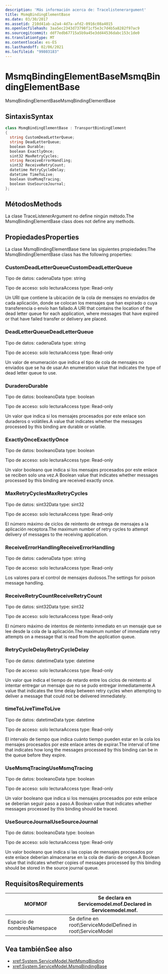 ```yaml
---
description: 'Más información acerca de: Tracelistenerargument'
title: MsmqBindingElementBase
ms.date: 03/30/2017
ms.assetid: 210d41ab-a2a4-4d7a-afd2-0916c08a4015
ms.openlocfilehash: 3aa5ec2343d73798f1cf5e3c7d4b5a8282f97ac9
ms.sourcegitcommit: ddf7edb67715a5b9a45e3dd44536dabc153c1de0
ms.translationtype: MT
ms.contentlocale: es-ES
ms.lasthandoff: 02/06/2021
ms.locfileid: "99803183"
---
```

# <a name="msmqbindingelementbase"></a><span data-ttu-id="24f76-103">MsmqBindingElementBase</span><span class="sxs-lookup"><span data-stu-id="24f76-103">MsmqBindingElementBase</span></span>

<span data-ttu-id="24f76-104">MsmqBindingElementBase</span><span class="sxs-lookup"><span data-stu-id="24f76-104">MsmqBindingElementBase</span></span>  
  
## <a name="syntax"></a><span data-ttu-id="24f76-105">Sintaxis</span><span class="sxs-lookup"><span data-stu-id="24f76-105">Syntax</span></span>  
  
```csharp  
class MsmqBindingElementBase : TransportBindingElement  
{  
  string CustomDeadLetterQueue;  
  string DeadLetterQueue;  
  boolean Durable;  
  boolean ExactlyOnce;  
  sint32 MaxRetryCycles;  
  string ReceiveErrorHandling;  
  sint32 ReceiveRetryCount;  
  datetime RetryCycleDelay;  
  datetime TimeToLive;  
  boolean UseMsmqTracing;  
  boolean UseSourceJournal;  
};  
```  
  
## <a name="methods"></a><span data-ttu-id="24f76-106">Métodos</span><span class="sxs-lookup"><span data-stu-id="24f76-106">Methods</span></span>  

 <span data-ttu-id="24f76-107">La clase TraceListenerArgument no define ningún método.</span><span class="sxs-lookup"><span data-stu-id="24f76-107">The MsmqBindingElementBase class does not define any methods.</span></span>  
  
## <a name="properties"></a><span data-ttu-id="24f76-108">Propiedades</span><span class="sxs-lookup"><span data-stu-id="24f76-108">Properties</span></span>  

 <span data-ttu-id="24f76-109">La clase MsmqBindingElementBase tiene las siguientes propiedades:</span><span class="sxs-lookup"><span data-stu-id="24f76-109">The MsmqBindingElementBase class has the following properties:</span></span>  
  
### <a name="customdeadletterqueue"></a><span data-ttu-id="24f76-110">CustomDeadLetterQueue</span><span class="sxs-lookup"><span data-stu-id="24f76-110">CustomDeadLetterQueue</span></span>  

 <span data-ttu-id="24f76-111">Tipo de datos: cadena</span><span class="sxs-lookup"><span data-stu-id="24f76-111">Data type: string</span></span>  
  
 <span data-ttu-id="24f76-112">Tipo de acceso: solo lectura</span><span class="sxs-lookup"><span data-stu-id="24f76-112">Access type: Read-only</span></span>  
  
 <span data-ttu-id="24f76-113">Un URI que contiene la ubicación de la cola de mensajes no enviados de cada aplicación, donde se colocan los mensajes que han expirado o cuya transferencia o envío han fallado.</span><span class="sxs-lookup"><span data-stu-id="24f76-113">A URI that contains the location of the dead letter queue for each application, where messages that have expired or that have failed transfer or delivery are placed.</span></span>  
  
### <a name="deadletterqueue"></a><span data-ttu-id="24f76-114">DeadLetterQueue</span><span class="sxs-lookup"><span data-stu-id="24f76-114">DeadLetterQueue</span></span>  

 <span data-ttu-id="24f76-115">Tipo de datos: cadena</span><span class="sxs-lookup"><span data-stu-id="24f76-115">Data type: string</span></span>  
  
 <span data-ttu-id="24f76-116">Tipo de acceso: solo lectura</span><span class="sxs-lookup"><span data-stu-id="24f76-116">Access type: Read-only</span></span>  
  
 <span data-ttu-id="24f76-117">Un valor de enumeración que indica el tipo de cola de mensajes no enviados que se ha de usar.</span><span class="sxs-lookup"><span data-stu-id="24f76-117">An enumeration value that indicates the type of dead letter queue to use.</span></span>  
  
### <a name="durable"></a><span data-ttu-id="24f76-118">Duradero</span><span class="sxs-lookup"><span data-stu-id="24f76-118">Durable</span></span>  

 <span data-ttu-id="24f76-119">Tipo de datos: booleano</span><span class="sxs-lookup"><span data-stu-id="24f76-119">Data type: boolean</span></span>  
  
 <span data-ttu-id="24f76-120">Tipo de acceso: solo lectura</span><span class="sxs-lookup"><span data-stu-id="24f76-120">Access type: Read-only</span></span>  
  
 <span data-ttu-id="24f76-121">Un valor que indica si los mensajes procesados por este enlace son duraderos o volátiles.</span><span class="sxs-lookup"><span data-stu-id="24f76-121">A value that indicates whether the messages processed by this binding are durable or volatile.</span></span>  
  
### <a name="exactlyonce"></a><span data-ttu-id="24f76-122">ExactlyOnce</span><span class="sxs-lookup"><span data-stu-id="24f76-122">ExactlyOnce</span></span>  

 <span data-ttu-id="24f76-123">Tipo de datos: booleano</span><span class="sxs-lookup"><span data-stu-id="24f76-123">Data type: boolean</span></span>  
  
 <span data-ttu-id="24f76-124">Tipo de acceso: solo lectura</span><span class="sxs-lookup"><span data-stu-id="24f76-124">Access type: Read-only</span></span>  
  
 <span data-ttu-id="24f76-125">Un valor booleano que indica si los mensajes procesados por este enlace se reciben solo una vez.</span><span class="sxs-lookup"><span data-stu-id="24f76-125">A Boolean value that indicates whether messages processed by this binding are received exactly once.</span></span>  
  
### <a name="maxretrycycles"></a><span data-ttu-id="24f76-126">MaxRetryCycles</span><span class="sxs-lookup"><span data-stu-id="24f76-126">MaxRetryCycles</span></span>  

 <span data-ttu-id="24f76-127">Tipo de datos: sint32</span><span class="sxs-lookup"><span data-stu-id="24f76-127">Data type: sint32</span></span>  
  
 <span data-ttu-id="24f76-128">Tipo de acceso: solo lectura</span><span class="sxs-lookup"><span data-stu-id="24f76-128">Access type: Read-only</span></span>  
  
 <span data-ttu-id="24f76-129">El número máximo de ciclos de reintento de entrega de mensajes a la aplicación receptora.</span><span class="sxs-lookup"><span data-stu-id="24f76-129">The maximum number of retry cycles to attempt delivery of messages to the receiving application.</span></span>  
  
### <a name="receiveerrorhandling"></a><span data-ttu-id="24f76-130">ReceiveErrorHandling</span><span class="sxs-lookup"><span data-stu-id="24f76-130">ReceiveErrorHandling</span></span>  

 <span data-ttu-id="24f76-131">Tipo de datos: cadena</span><span class="sxs-lookup"><span data-stu-id="24f76-131">Data type: string</span></span>  
  
 <span data-ttu-id="24f76-132">Tipo de acceso: solo lectura</span><span class="sxs-lookup"><span data-stu-id="24f76-132">Access type: Read-only</span></span>  
  
 <span data-ttu-id="24f76-133">Los valores para el control de mensajes dudosos.</span><span class="sxs-lookup"><span data-stu-id="24f76-133">The settings for poison message handling.</span></span>  
  
### <a name="receiveretrycount"></a><span data-ttu-id="24f76-134">ReceiveRetryCount</span><span class="sxs-lookup"><span data-stu-id="24f76-134">ReceiveRetryCount</span></span>  

 <span data-ttu-id="24f76-135">Tipo de datos: sint32</span><span class="sxs-lookup"><span data-stu-id="24f76-135">Data type: sint32</span></span>  
  
 <span data-ttu-id="24f76-136">Tipo de acceso: solo lectura</span><span class="sxs-lookup"><span data-stu-id="24f76-136">Access type: Read-only</span></span>  
  
 <span data-ttu-id="24f76-137">El número máximo de intentos de reintento inmediato en un mensaje que se lee desde la cola de la aplicación.</span><span class="sxs-lookup"><span data-stu-id="24f76-137">The maximum number of immediate retry attempts on a message that is read from the application queue.</span></span>  
  
### <a name="retrycycledelay"></a><span data-ttu-id="24f76-138">RetryCycleDelay</span><span class="sxs-lookup"><span data-stu-id="24f76-138">RetryCycleDelay</span></span>  

 <span data-ttu-id="24f76-139">Tipo de datos: datetime</span><span class="sxs-lookup"><span data-stu-id="24f76-139">Data type: datetime</span></span>  
  
 <span data-ttu-id="24f76-140">Tipo de acceso: solo lectura</span><span class="sxs-lookup"><span data-stu-id="24f76-140">Access type: Read-only</span></span>  
  
 <span data-ttu-id="24f76-141">Un valor que indica el tiempo de retardo entre los ciclos de reintento al intentar entregar un mensaje que no se pudo entregar inmediatamente.</span><span class="sxs-lookup"><span data-stu-id="24f76-141">A value that indicates the time delay between retry cycles when attempting to deliver a message that could not be delivered immediately.</span></span>  
  
### <a name="timetolive"></a><span data-ttu-id="24f76-142">timeToLive</span><span class="sxs-lookup"><span data-stu-id="24f76-142">TimeToLive</span></span>  

 <span data-ttu-id="24f76-143">Tipo de datos: datetime</span><span class="sxs-lookup"><span data-stu-id="24f76-143">Data type: datetime</span></span>  
  
 <span data-ttu-id="24f76-144">Tipo de acceso: solo lectura</span><span class="sxs-lookup"><span data-stu-id="24f76-144">Access type: Read-only</span></span>  
  
 <span data-ttu-id="24f76-145">El intervalo de tiempo que indica cuánto tiempo pueden estar en la cola los mensajes procesados por este enlace antes de expirar.</span><span class="sxs-lookup"><span data-stu-id="24f76-145">The interval of time that indicates how long the messages processed by this binding can be in the queue before they expire.</span></span>  
  
### <a name="usemsmqtracing"></a><span data-ttu-id="24f76-146">UseMsmqTracing</span><span class="sxs-lookup"><span data-stu-id="24f76-146">UseMsmqTracing</span></span>  

 <span data-ttu-id="24f76-147">Tipo de datos: booleano</span><span class="sxs-lookup"><span data-stu-id="24f76-147">Data type: boolean</span></span>  
  
 <span data-ttu-id="24f76-148">Tipo de acceso: solo lectura</span><span class="sxs-lookup"><span data-stu-id="24f76-148">Access type: Read-only</span></span>  
  
 <span data-ttu-id="24f76-149">Un valor booleano que indica si los mensajes procesados por este enlace se deberían seguir paso a paso.</span><span class="sxs-lookup"><span data-stu-id="24f76-149">A Boolean value that indicates whether messages processed by this binding should be traced.</span></span>  
  
### <a name="usesourcejournal"></a><span data-ttu-id="24f76-150">UseSourceJournal</span><span class="sxs-lookup"><span data-stu-id="24f76-150">UseSourceJournal</span></span>  

 <span data-ttu-id="24f76-151">Tipo de datos: booleano</span><span class="sxs-lookup"><span data-stu-id="24f76-151">Data type: boolean</span></span>  
  
 <span data-ttu-id="24f76-152">Tipo de acceso: solo lectura</span><span class="sxs-lookup"><span data-stu-id="24f76-152">Access type: Read-only</span></span>  
  
 <span data-ttu-id="24f76-153">Un valor booleano que indica si las copias de mensajes procesados por este enlace deberían almacenarse en la cola de diario de origen.</span><span class="sxs-lookup"><span data-stu-id="24f76-153">A Boolean value that indicates whether copies of messages processed by this binding should be stored in the source journal queue.</span></span>  
  
## <a name="requirements"></a><span data-ttu-id="24f76-154">Requisitos</span><span class="sxs-lookup"><span data-stu-id="24f76-154">Requirements</span></span>  
  
|<span data-ttu-id="24f76-155">MOF</span><span class="sxs-lookup"><span data-stu-id="24f76-155">MOF</span></span>|<span data-ttu-id="24f76-156">Se declara en Servicemodel.mof.</span><span class="sxs-lookup"><span data-stu-id="24f76-156">Declared in Servicemodel.mof.</span></span>|  
|---------|-----------------------------------|  
|<span data-ttu-id="24f76-157">Espacio de nombres</span><span class="sxs-lookup"><span data-stu-id="24f76-157">Namespace</span></span>|<span data-ttu-id="24f76-158">Se define en root\ServiceModel</span><span class="sxs-lookup"><span data-stu-id="24f76-158">Defined in root\ServiceModel</span></span>|  
  
## <a name="see-also"></a><span data-ttu-id="24f76-159">Vea también</span><span class="sxs-lookup"><span data-stu-id="24f76-159">See also</span></span>

- <xref:System.ServiceModel.NetMsmqBinding>
- <xref:System.ServiceModel.MsmqBindingBase>
